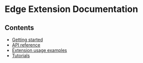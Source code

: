 # Edge Extension Documentation

## Contents
- [Getting started](Overview/getting-started.md)
- [API reference](Overview/api-reference.md)
- [Extension usage examples](Overview/extension-usage.md)
- [Tutorials](Tutorials/README.md)
